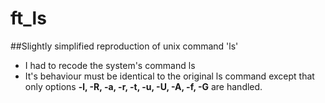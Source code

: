 # ft_ls
##Slightly simplified reproduction of unix command 'ls'
* I had to recode the system's command ls
* It's behaviour must be identical to the original ls command except that only options **-l, -R, -a, -r, -t, -u, -U, -A, -f, -G** are handled.

